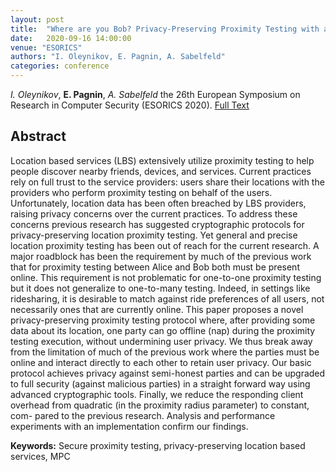 ```yaml
---
layout: post
title:  "Where are you Bob? Privacy-Preserving Proximity Testing with a Napping Party"
date:   2020-09-16 14:00:00
venue: "ESORICS"
authors: "I. Oleynikov, E. Pagnin, A. Sabelfeld"
categories: conference
---
```


*I. Oleynikov*, **E. Pagnin**, *A. Sabelfeld*
the 26th European Symposium on Research in Computer Security (ESORICS 2020).
[Full Text](https://eprint.iacr.org/2020/857.pdf)

## Abstract

Location based services (LBS) extensively utilize proximity testing to help people discover nearby friends, devices, and services. Current practices rely on full trust to the service providers: users share their locations with the providers who perform proximity testing on behalf of the users. Unfortunately, location data has been often breached by LBS providers, raising privacy concerns over the current practices. To address these concerns previous research has suggested cryptographic protocols for privacy-preserving location proximity testing. Yet general and precise location proximity testing has been out of reach for the current research. A major roadblock has been the requirement by much of the previous work that for proximity testing between Alice and Bob both must be present online. This requirement is not problematic for one-to-one proximity testing but it does not generalize to one-to-many testing. Indeed, in settings like ridesharing, it is desirable to match against ride preferences of all users, not necessarily ones that are currently online. This paper proposes a novel privacy-preserving proximity testing protocol where, after providing some data about its location, one party can go offline (nap) during the proximity testing execution, without undermining user privacy. We thus break away from the limitation of much of the previous work where the parties must be online and interact directly to each other to retain user privacy. Our basic protocol achieves privacy against semi-honest parties and can be upgraded to full security (against malicious parties) in a straight forward way using advanced cryptographic tools. Finally, we reduce the responding client overhead from quadratic (in the proximity radius parameter) to constant, com- pared to the previous research. Analysis and performance experiments with an implementation confirm our findings.

**Keywords:**
Secure proximity testing, privacy-preserving location based services, MPC
